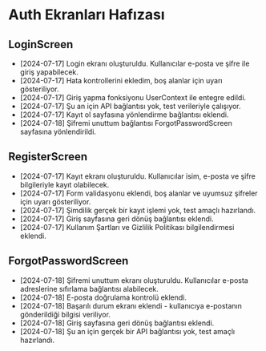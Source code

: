 # Auth Ekranları Hafızası

## LoginScreen
- [2024-07-17] Login ekranı oluşturuldu. Kullanıcılar e-posta ve şifre ile giriş yapabilecek.
- [2024-07-17] Hata kontrollerini ekledim, boş alanlar için uyarı gösteriliyor.
- [2024-07-17] Giriş yapma fonksiyonu UserContext ile entegre edildi.
- [2024-07-17] Şu an için API bağlantısı yok, test verileriyle çalışıyor.
- [2024-07-17] Kayıt ol sayfasına yönlendirme bağlantısı eklendi.
- [2024-07-18] Şifremi unuttum bağlantısı ForgotPasswordScreen sayfasına yönlendirildi.

## RegisterScreen
- [2024-07-17] Kayıt ekranı oluşturuldu. Kullanıcılar isim, e-posta ve şifre bilgileriyle kayıt olabilecek.
- [2024-07-17] Form validasyonu eklendi, boş alanlar ve uyumsuz şifreler için uyarı gösteriliyor.
- [2024-07-17] Şimdilik gerçek bir kayıt işlemi yok, test amaçlı hazırlandı.
- [2024-07-17] Giriş sayfasına geri dönüş bağlantısı eklendi.
- [2024-07-17] Kullanım Şartları ve Gizlilik Politikası bilgilendirmesi eklendi.

## ForgotPasswordScreen
- [2024-07-18] Şifremi unuttum ekranı oluşturuldu. Kullanıcılar e-posta adreslerine sıfırlama bağlantısı alabilecek.
- [2024-07-18] E-posta doğrulama kontrolü eklendi.
- [2024-07-18] Başarılı durum ekranı eklendi - kullanıcıya e-postanın gönderildiği bilgisi veriliyor.
- [2024-07-18] Giriş sayfasına geri dönüş bağlantısı eklendi.
- [2024-07-18] Şu an için gerçek bir API bağlantısı yok, test amaçlı hazırlandı. 